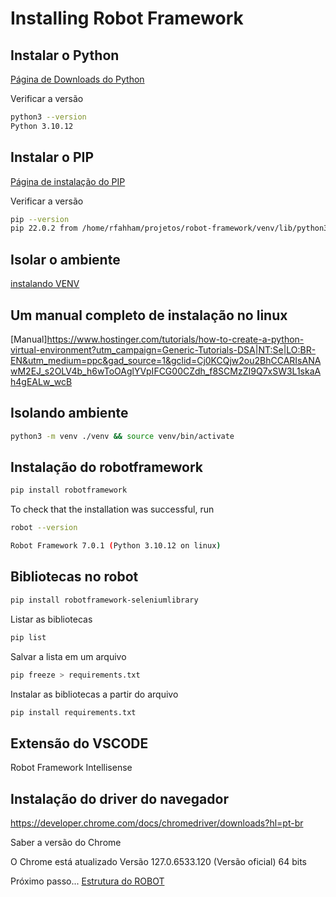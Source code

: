 # Installing Robot Framework

## Instalar o Python

[Página de Downloads do Python](]https://www.python.org/downloads/)

Verificar a versão

```bash
python3 --version
Python 3.10.12
```

## Instalar o PIP

[Página de instalação do PIP](https://pip.pypa.io/en/stable/installation/#)

Verificar a versão

```bash
pip --version    
pip 22.0.2 from /home/rfahham/projetos/robot-framework/venv/lib/python3.10/site-packages/pip (python 3.10)
```

## Isolar o ambiente

[instalando VENV](https://docs.python.org/pt-br/3/library/venv.html)

## Um manual completo de instalação no linux

[Manual]https://www.hostinger.com/tutorials/how-to-create-a-python-virtual-environment?utm_campaign=Generic-Tutorials-DSA|NT:Se|LO:BR-EN&utm_medium=ppc&gad_source=1&gclid=Cj0KCQjw2ou2BhCCARIsANAwM2EJ_s2OLV4b_h6wToOAglYVpIFCG00CZdh_f8SCMzZI9Q7xSW3L1skaAh4gEALw_wcB


## Isolando ambiente

```bash
python3 -m venv ./venv && source venv/bin/activate
```

## Instalação do robotframework

```bash
pip install robotframework
```

To check that the installation was successful, run

```bash
robot --version

Robot Framework 7.0.1 (Python 3.10.12 on linux)
```

## Bibliotecas no robot

```bash
pip install robotframework-seleniumlibrary
```

Listar as bibliotecas

```bash
pip list
```

Salvar a lista em um arquivo

```bash
pip freeze > requirements.txt
```

Instalar as bibliotecas a partir do arquivo

```bash
pip install requirements.txt
```

## Extensão do VSCODE

Robot Framework Intellisense

## Instalação do driver do navegador

https://developer.chrome.com/docs/chromedriver/downloads?hl=pt-br

Saber a versão do Chrome 

O Chrome está atualizado
Versão 127.0.6533.120 (Versão oficial) 64 bits

Próximo passo... [Estrutura do ROBOT](estrutura.md)